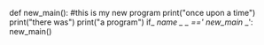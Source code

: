 def new_main():
#this is my new program
  print("once upon a time")
  print("there was")
  print("a program")
if_ _name _ _ =='_ _new_main_ _':
  new_main()